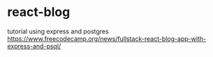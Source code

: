 # react-blog
tutorial using express and postgres https://www.freecodecamp.org/news/fullstack-react-blog-app-with-express-and-psql/
